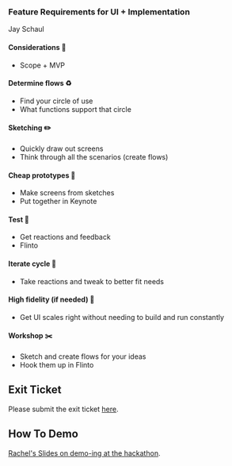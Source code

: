 ### Feature Requirements for UI + Implementation  
Jay Schaul  
  

#### Considerations 💭
* Scope + MVP

#### Determine flows ♻  
* Find your circle of use
* What functions support that circle

#### Sketching ✏️ 
* Quickly draw out screens  
* Think through all the scenarios (create flows)  

#### Cheap prototypes 📱  
* Make screens from sketches  
* Put together in Keynote  

#### Test 🍺  
* Get reactions and feedback  
* Flinto  

#### Iterate cycle 🔁   
* Take reactions and tweak to better fit needs  

#### High fidelity (if needed) 💅   
* Get UI scales right without needing to build and run constantly  

#### Workshop ✂️  
* Sketch and create flows for your ideas  
* Hook them up in Flinto  

## Exit Ticket
Please submit the exit ticket [here](https://docs.google.com/forms/d/1kY1saO6qGEV74CrqNzB-Izh1xRJJB7mw90jiS3mTUj8/viewform).

## How To Demo  
[Rachel's Slides on demo-ing at the hackathon](http://slides.com/rchltr).
